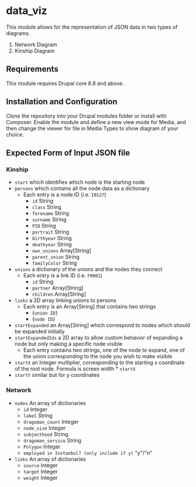 # data_viz
This module allows for the representation of JSON data in two types of diagrams.
1. Network Diagram
2. Kinship Diagram
## Requirements
This module requires Drupal core 8.8 and above.
## Installation and Configuration
Clone the repository into your Drupal modules folder or install with Composer. Enable the module and define a new view mode for Media, and then change the viewer for file in Media Types to show diagram of your choice.
## Expected Form of Input JSON file
### Kinship
- `start` which identifies which node is the starting node
- `persons` which contains all the node data as a dictionary
    - Each entry is a node ID (i.e. `I0127`)
        - `id` String
        - `class` String
        - `forename` String
        - `surname` String
        - `PID` String
        - `portrait` String
        - `birthyear` String
        - `deathyear` String
        - `own_unions` Array[String]
        - `parent_union` String
        - `familyColor` String
- `unions` a dictionary of the unions and the nodes they connect
    - Each entry is a link ID (i.e. `F0001`)
        - `id` String
        - `partner` Array[String]
        - `children` Array[String]
- `links` a 2D array linking unions to persons
    - Each entry is an Array[String] that contains two strings 
        - {`union ID`}
        - {`node ID`}
- `startExpanded` an Array[String] which correspond to nodes which should be expanded initially
- `startExpandedIds` a 2D array to allow custom behavior of expanding a node but only making a specific node visible
    - Each entry contains two strings, one of the node to expand, one of the union corresponding to the node you wish to make visible
- `startX` an Integer multiplier, corresponding to the starting x coordinate of the root node. Formula is screen width * `startX`
- `startY` similar but for y coordinates

### Network
- `nodes` An array of dictionaries 
    - `id` Integer
    - `label` String
    - `dragoman_count` Integer
    - `node_size` Integer
    - `subjecthood` String
    - `dragoman_service` String
    - `Polygon` Integer
    - `employed in Instanbul? (only include if y)` "y"/"n"
- `links` An array of dictionaries
    - `source` Integer
    - `target` Integer
    - `weight` Integer


